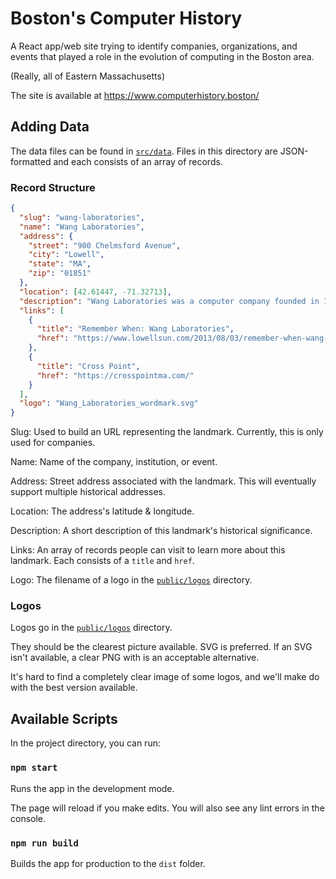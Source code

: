 # Boston's Computer History

A React app/web site trying to identify companies, organizations, and events that played a role in the evolution of computing in the Boston area.

(Really, all of Eastern Massachusetts)

The site is available at https://www.computerhistory.boston/

## Adding Data

The data files can be found in [`src/data`](https://github.com/dana-ross/computerhistory-boston/tree/main/src/data). Files in this directory are JSON-formatted and each consists of an array of records.

### Record Structure
  ```json
  {
    "slug": "wang-laboratories",
    "name": "Wang Laboratories",
    "address": {
      "street": "900 Chelmsford Avenue",
      "city": "Lowell",
      "state": "MA",
      "zip": "01851"
    },
    "location": [42.61447, -71.32713],
    "description": "Wang Laboratories was a computer company founded in 1951, by An Wang and G. Y. Chu.[1] The company was successively headquartered in Cambridge, Massachusetts (1954–1963), Tewksbury, Massachusetts (1963–1976), and finally in Lowell, Massachusetts (1976–1997).",
    "links": [
      {
        "title": "Remember When: Wang Laboratories",
        "href": "https://www.lowellsun.com/2013/08/03/remember-when-wang-laboratories/"
      },
      {
        "title": "Cross Point",
        "href": "https://crosspointma.com/"
      }
    ],
    "logo": "Wang_Laboratories_wordmark.svg"
  }
```
Slug: Used to build an URL representing the landmark. Currently, this is only used for companies.

Name: Name of the company, institution, or event.

Address: Street address associated with the landmark. This will eventually support multiple historical addresses.

Location: The address's latitude & longitude.

Description: A short description of this landmark's historical significance.

Links: An array of records people can visit to learn more about this landmark. Each consists of a `title` and `href`.

Logo: The filename of a logo in the [`public/logos`](https://github.com/dana-ross/computerhistory-boston/tree/main/public/logos) directory.

### Logos

Logos go in the [`public/logos`](https://github.com/dana-ross/computerhistory-boston/tree/main/public/logos) directory.

They should be the clearest picture available. SVG is preferred. If an SVG isn't available, a clear PNG with is an acceptable alternative.

It's hard to find a completely clear image of some logos, and we'll make do with the best version available.

## Available Scripts

In the project directory, you can run:

### `npm start`

Runs the app in the development mode.

The page will reload if you make edits.
You will also see any lint errors in the console.


### `npm run build`
Builds the app for production to the `dist` folder.
